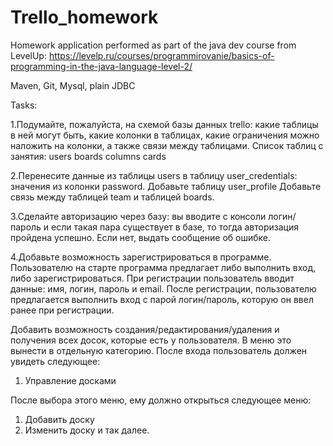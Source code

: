 # Trello_homework
Homework application performed as part of the java dev course from LevelUp:
https://levelp.ru/courses/programmirovanie/basics-of-programming-in-the-java-language-level-2/

Maven, Git, Mysql, plain JDBC

Tasks:

1.Подумайте, пожалуйста, на схемой базы данных trello: какие таблицы в ней могут быть, какие колонки в таблицах, какие ограничения можно наложить на колонки, а также связи между таблицами.
Список таблиц с занятия:
    users
    boards
    columns
    cards

2.Перенесите данные из таблицы users в таблицу user_credentials: значения из колонки password.
Добавьте таблицу user_profile
Добавьте связь между таблицей team и таблицей boards.


3.Сделайте авторизацию через базу: вы вводите с консоли логин/пароль и если такая пара существует в базе, то тогда авторизация пройдена успешно. Если нет, выдать сообщение об ошибке.

4.Добавьте возможность зарегистрироваться в программе.
Пользователю на старте программа предлагает либо выполнить вход, либо зарегистрироваться. При регистрации пользователь вводит данные: имя, логин, пароль и email. После регистрации, пользователю предлагается выполнить вход с парой логин/пароль, которую он ввел ранее при регистрации.

Добавить возможность создания/редактирования/удаления и получения всех досок, которые есть у пользователя.
В меню это вынести в отдельную категорию. После входа пользователь должен увидеть следующее:
1. Управление досками

После выбора этого меню, ему должно открыться следующее меню:
1. Добавить доску
2. Изменить доску
   и так далее. 
